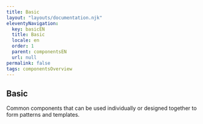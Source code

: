 ```yaml
---
title: Basic
layout: "layouts/documentation.njk"
eleventyNavigation:
  key: basicEN
  title: Basic
  locale: en
  order: 1
  parent: componentsEN
  url: null
permalink: false
tags: componentsOverview
---
```


## Basic

Common components that can be used individually or designed together to form patterns and templates.
